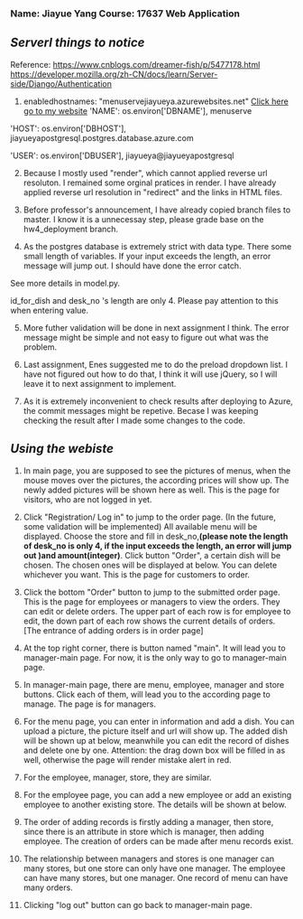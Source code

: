 
### Name: Jiayue Yang   Course: 17637 Web Application

## *Serverl things to notice*

Reference:
https://www.cnblogs.com/dreamer-fish/p/5477178.html
https://developer.mozilla.org/zh-CN/docs/learn/Server-side/Django/Authentication
1. enabledhostnames:
"menuservejiayueya.azurewebsites.net"
[Click here go to my website](menuservejiayueya.azurewebsites.net)
 'NAME': os.environ['DBNAME'],
 menuserve


'HOST': os.environ['DBHOST'],
jiayueyapostgresql.postgres.database.azure.com 


'USER': os.environ['DBUSER'],
jiayueya@jiayueyapostgresql



2. Because I mostly used "render", which cannot applied reverse url resoluton. I remained some orginal pratices in render. I have already applied reverse url resolution in "redirect" and the links in HTML files.

3. Before professor's announcement, I have already copied branch files to master. I know it is a unnecessay step, please grade base on the hw4_deployment branch.

4. As the postgres database is extremely strict with data type. There some small length of variables. If your input exceeds the length, an error message will jump out. I should have done the error catch.

See more details in model.py.  

id_for_dish and desk_no 's length are only 4. Please pay attention to this when entering value.

5. More futher validation will be done in next assignment I think. The error message might be simple and not easy to figure out what was the problem.

6. Last assignment, Enes suggested me to do the preload dropdown list. I have not figured out how to do that, I think it will use jQuery, so I will leave it to next assignment to implement.

7. As it is extremely inconvenient to check results after deploying to Azure, the commit messages might be repetive. Becase I was keeping checking the result after I made some changes to the code.

## *Using the webiste*

1. In main page, you are supposed to see the pictures of menus, when the mouse moves over the pictures, the according prices will show up. The newly added pictures will be shown here as well. This is the page for visitors, who are not logged in yet.

2. Click "Registration/ Log in" to jump to the order page. (In the future, some validation will be implemented)
All available menu will be displayed.
Choose the store and fill in desk_no,**(please note the length of desk_no is only 4, if the input exceeds the length, an error will jump out )and amount(integer)**. Click button "Order", a certain dish will be chosen. The chosen ones will be displayed at below. You can delete whichever you want. This is the page for customers to order.

3. Click the bottom "Order" button to jump to the submitted order page. This is the page for employees or managers to view the orders. They can edit or delete orders. The upper part of each row is for employee to edit, the down part of each row shows the current details of orders. [The entrance of adding orders is in order page]

4. At the top right corner, there is button named "main". It will lead you to manager-main page. For now, it is the only way to go to manager-main page. 

5. In manager-main page, there are menu, employee, manager and store buttons. Click each of them, will lead you to the according page to manage. The page is for managers.

6. For the menu page, you can enter in information and add a dish. You can upload a picture, the picture itself and url will show up. The added dish will be shown up at below, meanwhile you can edit the record of dishes and delete one by one. Attention: the drag down box will be filled in as well, otherwise the page will render mistake alert in red.

7. For the employee, manager, store, they are similar.

8. For the employee page, you can add a new employee or add an existing employee to another existing store. The details will be shown at below.

9. The order of adding records is firstly adding a manager, then store, since there is an attribute in store which is manager, then adding employee. The creation of orders can be made after menu records exist.

10. The relationship between managers and stores is one manager can many stores, but one store can only have one manager. The employee can have many stores, but one manager. One record of menu can have many orders.

11. Clicking "log out" button can go back to manager-main page.